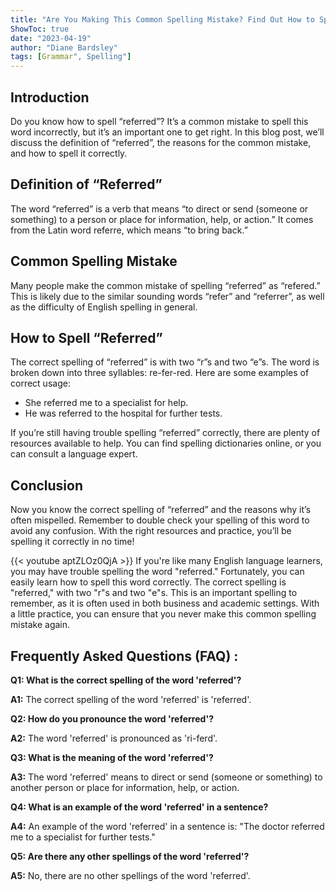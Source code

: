 ```yaml
---
title: "Are You Making This Common Spelling Mistake? Find Out How to Spell 'Referred' Now!"
ShowToc: true 
date: "2023-04-19"
author: "Diane Bardsley" 
tags: [Grammar", Spelling"]
---
```

## Introduction 
Do you know how to spell “referred”? It’s a common mistake to spell this word incorrectly, but it’s an important one to get right. In this blog post, we’ll discuss the definition of “referred”, the reasons for the common mistake, and how to spell it correctly. 

## Definition of “Referred” 
The word “referred” is a verb that means “to direct or send (someone or something) to a person or place for information, help, or action.” It comes from the Latin word referre, which means “to bring back.” 

## Common Spelling Mistake
Many people make the common mistake of spelling “referred” as “refered.” This is likely due to the similar sounding words “refer” and “referrer”, as well as the difficulty of English spelling in general. 

## How to Spell “Referred” 
The correct spelling of “referred” is with two “r”s and two “e”s. The word is broken down into three syllables: re-fer-red. Here are some examples of correct usage: 

* She referred me to a specialist for help. 
* He was referred to the hospital for further tests. 

If you’re still having trouble spelling “referred” correctly, there are plenty of resources available to help. You can find spelling dictionaries online, or you can consult a language expert. 

## Conclusion 
Now you know the correct spelling of “referred” and the reasons why it’s often mispelled. Remember to double check your spelling of this word to avoid any confusion. With the right resources and practice, you’ll be spelling it correctly in no time!

{{< youtube aptZLOz0QjA >}} 
If you're like many English language learners, you may have trouble spelling the word "referred." Fortunately, you can easily learn how to spell this word correctly. The correct spelling is "referred," with two "r"s and two "e"s. This is an important spelling to remember, as it is often used in both business and academic settings. With a little practice, you can ensure that you never make this common spelling mistake again.

## Frequently Asked Questions (FAQ) :
**Q1: What is the correct spelling of the word 'referred'?** 

**A1:** The correct spelling of the word 'referred' is 'referred'.

**Q2: How do you pronounce the word 'referred'?** 

**A2:** The word 'referred' is pronounced as 'ri-ferd'.

**Q3: What is the meaning of the word 'referred'?** 

**A3:** The word 'referred' means to direct or send (someone or something) to another person or place for information, help, or action.

**Q4: What is an example of the word 'referred' in a sentence?** 

**A4:** An example of the word 'referred' in a sentence is: "The doctor referred me to a specialist for further tests."

**Q5: Are there any other spellings of the word 'referred'?** 

**A5:** No, there are no other spellings of the word 'referred'.





